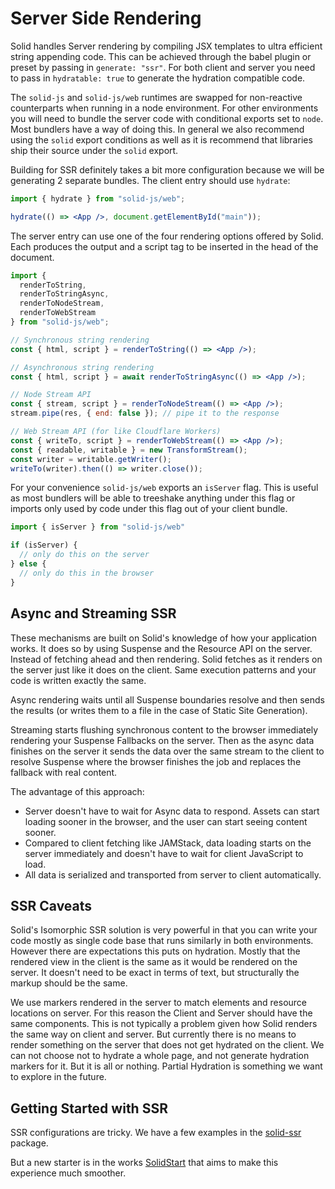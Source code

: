 # Server Side Rendering

Solid handles Server rendering by compiling JSX templates to ultra efficient string appending code. This can be achieved through the babel plugin or preset by passing in `generate: "ssr"`. For both client and server you need to pass in `hydratable: true` to generate the hydration compatible code.

The `solid-js` and `solid-js/web` runtimes are swapped for non-reactive counterparts when running in a node environment. For other environments you will need to bundle the server code with conditional exports set to `node`. Most bundlers have a way of doing this. In general we also recommend using the `solid` export conditions as well as it is recommend that libraries ship their source under the `solid` export.

Building for SSR definitely takes a bit more configuration because we will be generating 2 separate bundles. The client entry should use `hydrate`:

```jsx
import { hydrate } from "solid-js/web";

hydrate(() => <App />, document.getElementById("main"));
```

The server entry can use one of the four rendering options offered by Solid. Each produces the output and a script tag to be inserted in the head of the document.

```jsx
import {
  renderToString,
  renderToStringAsync,
  renderToNodeStream,
  renderToWebStream
} from "solid-js/web";

// Synchronous string rendering
const { html, script } = renderToString(() => <App />);

// Asynchronous string rendering
const { html, script } = await renderToStringAsync(() => <App />);

// Node Stream API
const { stream, script } = renderToNodeStream(() => <App />);
stream.pipe(res, { end: false }); // pipe it to the response

// Web Stream API (for like Cloudflare Workers)
const { writeTo, script } = renderToWebStream(() => <App />);
const { readable, writable } = new TransformStream();
const writer = writable.getWriter();
writeTo(writer).then(() => writer.close());
```
For your convenience `solid-js/web` exports an `isServer` flag. This is useful as most bundlers will be able to treeshake anything under this flag or imports only used by code under this flag out of your client bundle.

```jsx
import { isServer } from "solid-js/web"

if (isServer) {
  // only do this on the server
} else {
  // only do this in the browser
}
```

## Async and Streaming SSR

These mechanisms are built on Solid's knowledge of how your application works. It does so by using Suspense and the Resource API on the server. Instead of fetching ahead and then rendering. Solid fetches as it renders on the server just like it does on the client. Same execution patterns and your code is written exactly the same.

Async rendering waits until all Suspense boundaries resolve and then sends the results (or writes them to a file in the case of Static Site Generation).

Streaming starts flushing synchronous content to the browser immediately rendering your Suspense Fallbacks on the server. Then as the async data finishes on the server it sends the data over the same stream to the client to resolve Suspense where the browser finishes the job and replaces the fallback with real content.

The advantage of this approach:
* Server doesn't have to wait for Async data to respond. Assets can start loading sooner in the browser, and the user can start seeing content sooner.
* Compared to client fetching like JAMStack, data loading starts on the server immediately and doesn't have to wait for client JavaScript to load.
* All data is serialized and transported from server to client automatically.

## SSR Caveats

Solid's Isomorphic SSR solution is very powerful in that you can write your code mostly as single code base that runs similarly in both environments. However there are expectations this puts on hydration. Mostly that the rendered view in the client is the same as it would be rendered on the server. It doesn't need to be exact in terms of text, but structurally the markup should be the same.

We use markers rendered in the server to match elements and resource locations on server. For this reason the Client and Server should have the same components. This is not typically a problem given how Solid renders the same way on client and server. But currently there is no means to render something on the server that does not get hydrated on the client. We can not choose not to hydrate a whole page, and not generate hydration markers for it. But it is all or nothing. Partial Hydration is something we want to explore in the future.

## Getting Started with SSR

SSR configurations are tricky. We have a few examples in the [solid-ssr](https://github.com/solidui/solid/blob/main/packages/solid-ssr) package.

But a new starter is in the works [SolidStart](https://github.com/solidui/solid-start) that aims to make this experience much smoother.
